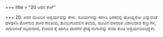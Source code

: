 +++
title = "20 ಅರಸ ಕೇಳ್"

+++
20. ಅರಸ ಮುಂದಿನ ಆಶ್ಚರ್ಯವನ್ನು ಕೇಳು. ಸೂರ್ಯನನ್ನು ಕರಗಿಸಿ ಎರಕದಲ್ಲಿ ಹೊಯ್ದರೋ ಎನ್ನುವಂತೆ ಥಳಥಳಿಸಿ ತೊಳಗುವ ಶರೀರ ಕಾಂತಿಯ, ತುಂಬುಗೂದಲಿನ  ತಲೆಯ, ಹೂವಿನ ದಳದಂತೆ ವಿಶಾಲವಾದ ಕಣ್ಣುಗಳ, ಚಿಗುರಿನಂತೆ ಮೃದುವಾದ, ಕೆಂಪಾದ ಕೈ ಹಾಗೂ ಪಾದಗಳ ಶ್ರೇಷ್ಠ ಮಗುವನ್ನು ಕಂಡು ಕುಂತಿ ಆಶ್ಚರ್ಯದಿಂದಿದ್ದಳು.